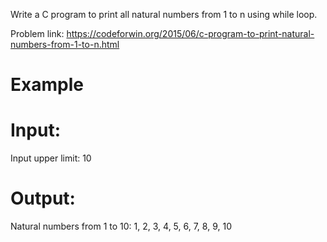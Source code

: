 Write a C program to print all natural numbers from 1 to n using while loop.

Problem link: https://codeforwin.org/2015/06/c-program-to-print-natural-numbers-from-1-to-n.html

# Example
# Input:
Input upper limit: 10
# Output:
Natural numbers from 1 to 10: 1, 2, 3, 4, 5, 6, 7, 8, 9, 10
